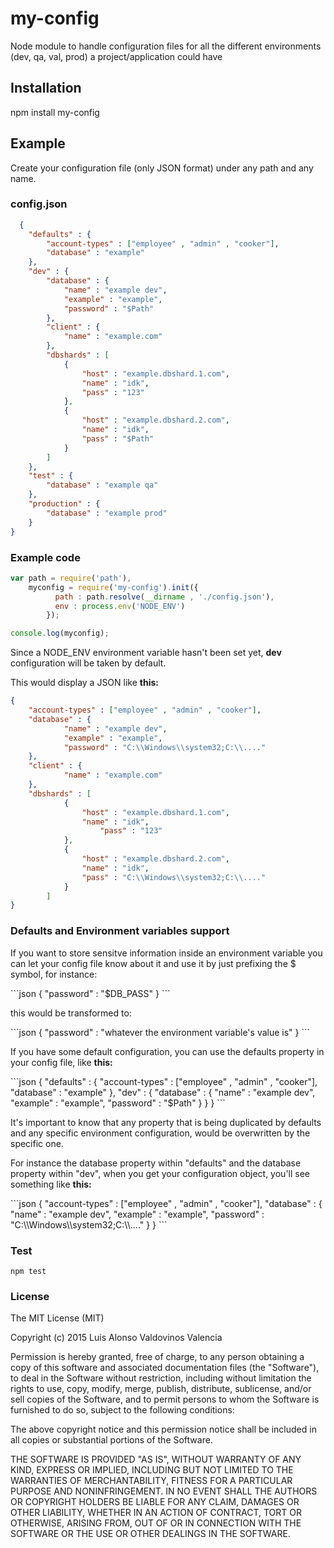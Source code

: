 # my-config
Node module to handle configuration files for all the different environments (dev, qa, val, prod) a project/application could have

## Installation

<p>npm install my-config</p>

## Example

<p>Create your configuration file (only JSON format) under any path and any name.</p>

### config.json</h3>
```json
  {
	"defaults" : {
		"account-types" : ["employee" , "admin" , "cooker"],
		"database" : "example"
	},
	"dev" : {
		"database" : {
			"name" : "example dev",
			"example" : "example",
			"password" : "$Path"
		},
		"client" : {
			"name" : "example.com"
		},
		"dbshards" : [
			{
				"host" : "example.dbshard.1.com",
				"name" : "idk",
				"pass" : "123"
			},
			{
				"host" : "example.dbshard.2.com",
				"name" : "idk",
				"pass" : "$Path"
			}
		]
	},
	"test" : {
		"database" : "example qa"
	},
	"production" : {
		"database" : "example prod"
	}
}
```

### Example code
```javascript
var path = require('path'),
	myconfig = require('my-config').init({
          path : path.resolve(__dirname , './config.json'),
          env : process.env('NODE_ENV')
        });

console.log(myconfig);
```

<p>Since a NODE_ENV environment variable hasn't been set yet, <strong>dev</strong> configuration will be taken by default.</p>
<p>This would display a JSON like <strong>this:</strong></p>

```json
{
	"account-types" : ["employee" , "admin" , "cooker"],
	"database" : {
			"name" : "example dev",
			"example" : "example",
			"password" : "C:\\Windows\\system32;C:\\...."
	},
	"client" : {
			"name" : "example.com"
	},
	"dbshards" : [
			{
				"host" : "example.dbshard.1.com",
				"name" : "idk",
					"pass" : "123"
			},
			{
				"host" : "example.dbshard.2.com",
				"name" : "idk",
				"pass" : "C:\\Windows\\system32;C:\\...."
			}
		]
}
```

### Defaults and Environment variables support

<p>If you want to store sensitve information inside an environment variable you can let your config file know about it and use it by just prefixing the $ symbol, for instance: </p>
```json
{
  "password" : "$DB_PASS"
}
```

<p>this would be transformed to:</p>
```json
{
  "password" : "whatever the environment variable's value is"
}
```

<p>If you have some default configuration, you can use the defaults property in your config file, like <strong>this:</strong></p>
```json
  {
	"defaults" : {
		"account-types" : ["employee" , "admin" , "cooker"],
		"database" : "example"
	},
	"dev" : {
		"database" : {
			"name" : "example dev",
			"example" : "example",
			"password" : "$Path"
		}
	}
	}
```

<p>It's important to know that any property that is being duplicated by defaults and any specific environment configuration, would be overwritten by the specific one.</p>

<p>For instance the database property within "defaults" and the database property within "dev", when you get your configuration object, you'll see something like <strong>this:</strong></p>
```json
{
	"account-types" : ["employee" , "admin" , "cooker"],
	"database" : {
			"name" : "example dev",
			"example" : "example",
			"password" : "C:\\Windows\\system32;C:\\...."
	}
}
```

### Test

<code>npm test</code>

### License

<p>
The MIT License (MIT)

Copyright (c) 2015 Luis Alonso Valdovinos Valencia

Permission is hereby granted, free of charge, to any person obtaining a copy
of this software and associated documentation files (the "Software"), to deal
in the Software without restriction, including without limitation the rights
to use, copy, modify, merge, publish, distribute, sublicense, and/or sell
copies of the Software, and to permit persons to whom the Software is
furnished to do so, subject to the following conditions:

The above copyright notice and this permission notice shall be included in all
copies or substantial portions of the Software.

THE SOFTWARE IS PROVIDED "AS IS", WITHOUT WARRANTY OF ANY KIND, EXPRESS OR
IMPLIED, INCLUDING BUT NOT LIMITED TO THE WARRANTIES OF MERCHANTABILITY,
FITNESS FOR A PARTICULAR PURPOSE AND NONINFRINGEMENT. IN NO EVENT SHALL THE
AUTHORS OR COPYRIGHT HOLDERS BE LIABLE FOR ANY CLAIM, DAMAGES OR OTHER
LIABILITY, WHETHER IN AN ACTION OF CONTRACT, TORT OR OTHERWISE, ARISING FROM,
OUT OF OR IN CONNECTION WITH THE SOFTWARE OR THE USE OR OTHER DEALINGS IN THE
SOFTWARE.

</p>
